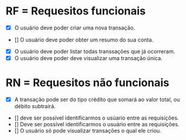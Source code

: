 # RF = Requesitos funcionais
- [x] O usuário deve poder criar uma nova transação.
- [] O usuário deve poder obter um resumo do sua conta.
- [x] O usuário deve poder listar todas transsações que já ocorreram.
- [x] O usuário deve poder deve visualizar uma transação única.

# RN = Requesitos não funcionais

- [x] A transação pode ser do tipo crédito que somará ao valor total, ou débito subtrairá.
- [] deve ser possível identificarmos o usúario entre as requisições.
- [] Deve ser possível identificarmos o usuário entre as requisições.
- [] O usuário só pode visualizar transações o qual ele criou.
